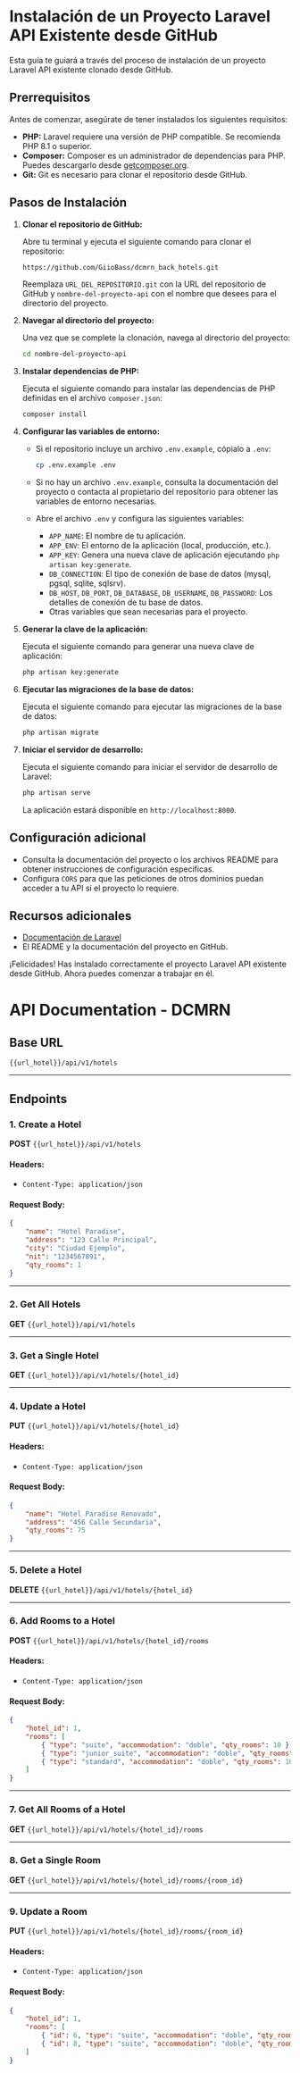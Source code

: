 # Instalación de un Proyecto Laravel API Existente desde GitHub

Esta guía te guiará a través del proceso de instalación de un proyecto Laravel API existente clonado desde GitHub.

## Prerrequisitos

Antes de comenzar, asegúrate de tener instalados los siguientes requisitos:

* **PHP:** Laravel requiere una versión de PHP compatible. Se recomienda PHP 8.1 o superior.
* **Composer:** Composer es un administrador de dependencias para PHP. Puedes descargarlo desde [getcomposer.org](https://getcomposer.org/).
* **Git:** Git es necesario para clonar el repositorio desde GitHub.

## Pasos de Instalación

1.  **Clonar el repositorio de GitHub:**

    Abre tu terminal y ejecuta el siguiente comando para clonar el repositorio:

    ```bash
    https://github.com/GiioBass/dcmrn_back_hotels.git
    ```

    Reemplaza `URL_DEL_REPOSITORIO.git` con la URL del repositorio de GitHub y `nombre-del-proyecto-api` con el nombre que desees para el directorio del proyecto.

2.  **Navegar al directorio del proyecto:**

    Una vez que se complete la clonación, navega al directorio del proyecto:

    ```bash
    cd nombre-del-proyecto-api
    ```

3.  **Instalar dependencias de PHP:**

    Ejecuta el siguiente comando para instalar las dependencias de PHP definidas en el archivo `composer.json`:

    ```bash
    composer install
    ```

4.  **Configurar las variables de entorno:**

    * Si el repositorio incluye un archivo `.env.example`, cópialo a `.env`:

        ```bash
        cp .env.example .env
        ```

    * Si no hay un archivo `.env.example`, consulta la documentación del proyecto o contacta al propietario del repositorio para obtener las variables de entorno necesarias.
    * Abre el archivo `.env` y configura las siguientes variables:
        * `APP_NAME`: El nombre de tu aplicación.
        * `APP_ENV`: El entorno de la aplicación (local, producción, etc.).
        * `APP_KEY`: Genera una nueva clave de aplicación ejecutando `php artisan key:generate`.
        * `DB_CONNECTION`: El tipo de conexión de base de datos (mysql, pgsql, sqlite, sqlsrv).
        * `DB_HOST`, `DB_PORT`, `DB_DATABASE`, `DB_USERNAME`, `DB_PASSWORD`: Los detalles de conexión de tu base de datos.
        * Otras variables que sean necesarias para el proyecto.

5.  **Generar la clave de la aplicación:**

    Ejecuta el siguiente comando para generar una nueva clave de aplicación:

    ```bash
    php artisan key:generate
    ```

6.  **Ejecutar las migraciones de la base de datos:**

    Ejecuta el siguiente comando para ejecutar las migraciones de la base de datos:

    ```bash
    php artisan migrate
    ```

 
7.  **Iniciar el servidor de desarrollo:**

    Ejecuta el siguiente comando para iniciar el servidor de desarrollo de Laravel:

    ```bash
    php artisan serve
    ```

    La aplicación estará disponible en `http://localhost:8000`.



## Configuración adicional

* Consulta la documentación del proyecto o los archivos README para obtener instrucciones de configuración específicas.
* Configura `CORS` para que las peticiones de otros dominios puedan acceder a tu API si el proyecto lo requiere.

## Recursos adicionales

* [Documentación de Laravel](https://laravel.com/docs)
* El README y la documentación del proyecto en GitHub.

¡Felicidades! Has instalado correctamente el proyecto Laravel API existente desde GitHub. Ahora puedes comenzar a trabajar en él.



# API Documentation - DCMRN

## Base URL
`{{url_hotel}}/api/v1/hotels`

---

## Endpoints

### 1. Create a Hotel
**POST** `{{url_hotel}}/api/v1/hotels`

#### Headers:
- `Content-Type: application/json`

#### Request Body:
```json
{
    "name": "Hotel Paradise",
    "address": "123 Calle Principal",
    "city": "Ciudad Ejemplo",
    "nit": "1234567891",
    "qty_rooms": 1
}
```

---

### 2. Get All Hotels
**GET** `{{url_hotel}}/api/v1/hotels`

---

### 3. Get a Single Hotel
**GET** `{{url_hotel}}/api/v1/hotels/{hotel_id}`

---

### 4. Update a Hotel
**PUT** `{{url_hotel}}/api/v1/hotels/{hotel_id}`

#### Headers:
- `Content-Type: application/json`

#### Request Body:
```json
{
    "name": "Hotel Paradise Renovado",
    "address": "456 Calle Secundaria",
    "qty_rooms": 75
}
```

---

### 5. Delete a Hotel
**DELETE** `{{url_hotel}}/api/v1/hotels/{hotel_id}`

---

### 6. Add Rooms to a Hotel
**POST** `{{url_hotel}}/api/v1/hotels/{hotel_id}/rooms`

#### Headers:
- `Content-Type: application/json`


#### Request Body:
```json
{
    "hotel_id": 1,
    "rooms": [
        { "type": "suite", "accommodation": "doble", "qty_rooms": 10 },
        { "type": "junior_suite", "accommodation": "doble", "qty_rooms": 10 },
        { "type": "standard", "accommodation": "doble", "qty_rooms": 10 }
    ]
}
```

---

### 7. Get All Rooms of a Hotel
**GET** `{{url_hotel}}/api/v1/hotels/{hotel_id}/rooms`


---

### 8. Get a Single Room
**GET** `{{url_hotel}}/api/v1/hotels/{hotel_id}/rooms/{room_id}`


---

### 9. Update a Room
**PUT** `{{url_hotel}}/api/v1/hotels/{hotel_id}/rooms/{room_id}`

#### Headers:
- `Content-Type: application/json`


#### Request Body:
```json
{
    "hotel_id": 1,
    "rooms": [
        { "id": 6, "type": "suite", "accommodation": "doble", "qty_rooms": 10 },
        { "id": 8, "type": "suite", "accommodation": "doble", "qty_rooms": 10 }
    ]
}
```

